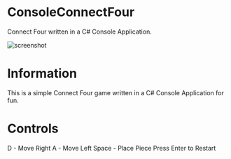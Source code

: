 # ConsoleConnectFour
Connect Four written in a C# Console Application. 

![screenshot](https://cdn.discordapp.com/attachments/877158810203086888/1121788422915375124/image.png)

# Information
This is a simple Connect Four game written in a C# Console Application for fun.

# Controls
D - Move Right
A - Move Left
Space - Place Piece
Press Enter to Restart

